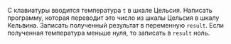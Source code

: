 С клавиатуры вводится температура `t` в шкале Цельсия. Написать программу, которая переводит это число из шкалы Цельсия в шкалу Кельвина. Записать полученный результат в переменную `result`. Если полученная температура меньше нуля, то записать в `result` ноль.